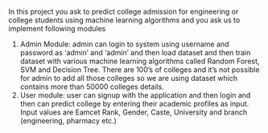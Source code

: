 In this project you ask to predict college admission for engineering or college students using machine learning algorithms and you ask us to implement following modules
1)	Admin Module: admin can login to system using username and password as ‘admin’ and ‘admin’ and then load dataset and then train dataset with various machine learning algorithms called Random Forest, SVM and Decision Tree. There are 100’s of colleges and it’s not possible for admin to add all those colleges so we are using dataset which contains more  than 50000 colleges details.
2)	User module: user can signup with the application and then login and then can predict college by entering their academic profiles as input. Input values are Eamcet Rank, Gender, Caste, University and branch (engineering, pharmacy etc.)
